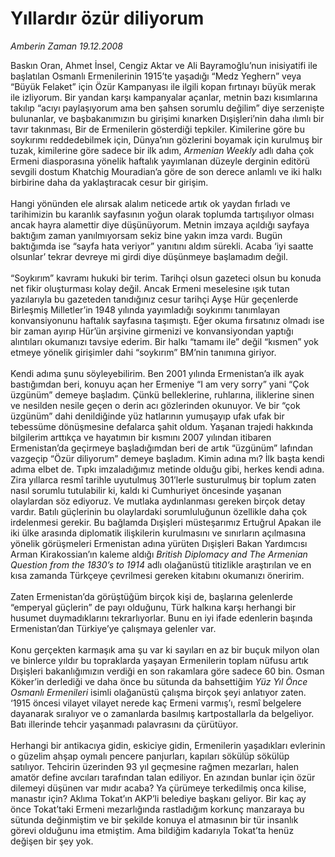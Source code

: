 # Yıllardır özür diliyorum

*Amberin Zaman 19.12.2008*

<div class="taraf_structure_2col_1zq">
<div class="margen_n">



 <p>Baskın Oran, Ahmet İnsel, Cengiz Aktar ve Ali Bayramoğlu’nun inisiyatifi ile başlatılan Osmanlı Ermenilerinin 1915’te yaşadığı “Medz Yeghern” veya “Büyük Felaket” için Özür Kampanyası ile ilgili kopan fırtınayı büyük merak ile izliyorum. Bir yandan karşı kampanyalar açanlar, metnin bazı kısımlarına takılıp “acıyı paylaşıyorum ama ben şahsen sorumlu değilim” diye serzenişte bulunanlar, ve başbakanımızın bu girişimi kınarken Dışişleri’nin daha ılımlı bir tavır takınması, Bir de Ermenilerin gösterdiği tepkiler. Kimilerine göre bu soykırımı reddedebilmek için, Dünya’nın gözlerini boyamak için kurulmuş bir tuzak, kimilerine göre sadece bir ilk adım, <i>Armenian Weekly</i> adlı daha çok Ermeni diasporasına yönelik haftalık yayımlanan düzeyle derginin editörü sevgili dostum Khatchig Mouradian’a göre de son derece anlamlı ve iki halkı birbirine daha da yaklaştıracak cesur bir girişim. <br/><br/>Hangi yönünden ele alırsak alalım neticede artık ok yaydan fırladı ve tarihimizin bu karanlık sayfasının yoğun olarak toplumda tartışılıyor olması ancak hayra alamettir diye düşünüyorum. Metnin imzaya açıldığı sayfaya baktığım zaman yanılmıyorsam sekiz bine yakın imza vardı. Bugün baktığımda ise “sayfa hata veriyor” yanıtını aldım sürekli. Acaba ‘iyi saatte olsunlar’ tekrar devreye mi girdi diye düşünmeye başlamadım değil. <br/><br/>“Soykırım” kavramı hukuki bir terim. Tarihçi olsun gazeteci olsun bu konuda net fikir oluşturması kolay değil. Ancak Ermeni meselesine ışık tutan yazılarıyla bu gazeteden tanıdığınız cesur tarihçi Ayşe Hür geçenlerde Birleşmiş Milletler’in 1948 yılında yayımladığı soykırımı tanımlayan konvansiyonunu haftalık sayfasına taşımıştı. Eğer okuma fırsatınız olmadı ise bir zaman ayırıp Hür’ün arşivine girmenizi ve konvansiyondan yaptığı alıntıları okumanızı tavsiye ederim. Bir halkı “tamamı ile” değil “kısmen” yok etmeye yönelik girişimler dahi “soykırım” BM’nin tanımına giriyor. <br/><br/>Kendi adıma şunu söyleyebilirim. Ben 2001 yılında Ermenistan’a ilk ayak bastığımdan beri, konuyu açan her Ermeniye “I am very sorry” yani “Çok üzgünüm” demeye başladım. Çünkü belleklerine, ruhlarına, iliklerine sinen ve nesilden nesile geçen o derin acı gözlerinden okunuyor. Ve bir “çok üzgünüm” dahi denildiğinde yüz hatlarının yumuşayıp ufak ufak bir tebessüme dönüşmesine defalarca şahit oldum. Yaşanan trajedi hakkında bilgilerim arttıkça ve hayatımın bir kısmını 2007 yılından itibaren Ermenistan’da geçirmeye başladığımdan beri de artık “üzgünüm” lafından vazgeçip “Özür diliyorum” demeye başladım. Kimin adına mı? İlk başta kendi adıma elbet de. Tıpkı imzaladığımız metinde olduğu gibi, herkes kendi adına. Zira yıllarca resmî tarihle uyutulmuş 301’lerle susturulmuş bir toplum zaten nasıl sorumlu tutulabilir ki, kaldı ki Cumhuriyet öncesinde yaşanan olaylardan söz ediyoruz. Ve mutlaka aydınlanması gereken birçok detay vardır. Batılı güçlerinin bu olaylardaki sorumluluğunun özellikle daha çok irdelenmesi gerekir. Bu bağlamda Dışişleri müsteşarımız Ertuğrul Apakan ile iki ülke arasında diplomatik ilişkilerin kurulmasını ve sınırların açılmasına yönelik görüşmeleri Ermenistan adına yürüten Dışişleri Bakan Yardımcısı Arman Kirakossian’ın kaleme aldığı <i>British Diplomacy and The Armenian Question from the 1830’s to 1914 </i>adlı olağanüstü titizlikle araştırılan ve en kısa zamanda Türkçeye çevrilmesi gereken kitabını okumanızı öneririm. <br/><br/>Zaten Ermenistan’da görüştüğüm birçok kişi de, başlarına gelenlerde “emperyal güçlerin” de payı olduğunu, Türk halkına karşı herhangi bir husumet duymadıklarını tekrarlıyorlar. Bunu en iyi ifade edenlerin başında Ermenistan’dan Türkiye’ye çalışmaya gelenler var. <br/><br/>Konu gerçekten karmaşık ama şu var ki sayıları en az bir buçuk milyon olan ve binlerce yıldır bu topraklarda yaşayan Ermenilerin toplam nüfusu artık Dışişleri bakanlığımızın verdiği en son rakamlara göre sadece 60 bin. Osman Köker’in derlediği ve daha önce bu sütunda da bahsettiğim <i>Yüz Yıl Önce Osmanlı Ermenileri</i> isimli olağanüstü çalışma birçok şeyi anlatıyor zaten. ‘1915 öncesi vilayet vilayet nerede kaç Ermeni varmış’ı, resmî belgelere dayanarak sıralıyor ve o zamanlarda basılmış kartpostallarla da belgeliyor. Batı illerinde tehcir yaşanmadı palavrasını da çürütüyor. <br/><br/>Herhangi bir antikacıya gidin, eskiciye gidin, Ermenilerin yaşadıkları evlerinin o güzelim ahşap oymalı pencere panjurları, kapıları sökülüp sökülüp satılıyor. Tehcirin üzerinden 93 yıl geçmesine rağmen mezarları, halen amatör define avcıları tarafından talan ediliyor. En azından bunlar için özür dilemeyi düşünen var mıdır acaba? Ya çürümeye terkedilmiş onca kilise, manastır için? Aklıma Tokat’ın AKP’li belediye başkanı geliyor. Bir kaç ay önce Tokat’taki Ermeni mezarlığında rastladığım korkunç manzaraya bu sütunda değinmiştim ve bir şekilde konuya el atmasının bir tür insanlık görevi olduğunu ima etmiştim. Ama bildiğim kadarıyla Tokat’ta henüz değişen bir şey yok.</p>

<br/>


<div id="taraf_not">
</div>

</div>


</div>
